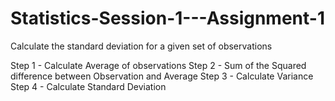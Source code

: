 # Statistics-Session-1---Assignment-1

Calculate the standard deviation for a given set of observations

Step 1 - Calculate Average of observations
Step 2 - Sum of the Squared difference between Observation and Average
Step 3 - Calculate Variance
Step 4 - Calculate Standard Deviation
